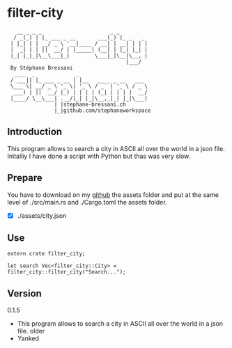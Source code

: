# filter-city
```
   __ _ _ _                      _ _         
  / _(_) | |_ ___ _ __       ___(_) |_ _   _ 
 | |_| | | __/ _ \ '__|____ / __| | __| | | |
 |  _| | | ||  __/ | |_____| (__| | |_| |_| |
 |_| |_|_|\__\___|_|        \___|_|\__|\__, |
                                      |___/ 
 By Stéphane Bressani
  ____  _             _
 / ___|| |_ ___ _ __ | |__   __ _ _ __   ___
 \___ \| __/ _ \ '_ \| '_ \ / _` | '_ \ / _ \
  ___) | ||  __/ |_) | | | | (_| | | | |  __/
 |____/ \__\___| .__/|_| |_|\__,_|_| |_|\___|
               | |stephane-bressani.ch
               |_|github.com/stephaneworkspace

``` 
## Introduction
This program allows to search a city in ASCII all over the world in a json file.
Initalliy I have done a script with Python but thas was very slow.
## Prepare
You have to download on my [github](https://github.com/stephaneworkspace/filter-city) the assets folder and put at the same level of ./src/main.rs and ./Cargo.toml the assets folder.
* [x] ./assets/city.json
## Use
```
extern crate filter_city;

let search Vec<filter_city::City> = filter_city::filter_city("Search...");
```
## Version

0.1.5
* This program allows to search a city in ASCII all over the world in a json
  file.
older
* Yanked
